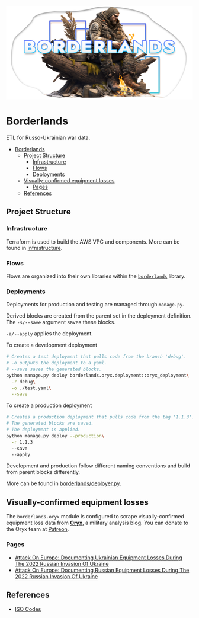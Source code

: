 [![](./assets/borderlands%20soldier%20header.png)](https://www.midjourney.com/app/jobs/c2dff0de-6977-4260-9368-95ec2b0752e6/)

# Borderlands

ETL for Russo-Ukrainian war data.

- [Borderlands](#borderlands)
  - [Project Structure](#project-structure)
    - [Infrastructure](#infrastructure)
    - [Flows](#flows)
    - [Deployments](#deployments)
  - [Visually-confirmed equipment losses](#visually-confirmed-equipment-losses)
    - [Pages](#pages)
  - [References](#references)

## Project Structure

### Infrastructure

Terraform is used to build the AWS VPC and components. More can be found in [infrastructure](./infrastructure).

### Flows

Flows are organized into their own libraries within the [`borderlands`](./borderlands) library.

### Deployments

Deployments for production and testing are managed through `manage.py`.

Derived blocks are created from the parent set in the deployment definition. The `-s/--save` argument saves these blocks.

`-a/--apply` applies the deployment.

To create a development deployment

```bash
# Creates a test deployment that pulls code from the branch 'debug'.
# -o outputs the deployment to a yaml.
# --save saves the generated blocks.
python manage.py deploy borderlands.oryx.deployment::oryx_deployment\
  -r debug\
  -o ./test.yaml\
  --save
```

To create a production deployment

```bash
# Creates a production deployment that pulls code from the tag '1.1.3'.
# The generated blocks are saved.
# The deployment is applied.
python manage.py deploy --production\
  -r 1.1.3
  --save
  --apply
```

Development and production follow different naming conventions and build from parent blocks differently.

More can be found in [borderlands/deployer.py](./borderlands/deployer.py).

## Visually-confirmed equipment losses

The `borderlands.oryx` module is configured to scrape visually-confirmed equipment loss data
from [**Oryx**](https://www.oryxspioenkop.com/), a military analysis blog. You can donate to
the Oryx team at [Patreon](https://www.patreon.com/oryxspioenkop).

### Pages

- [Attack On Europe: Documenting Ukrainian Equipment Losses During The 2022 Russian Invasion Of Ukraine](https://www.oryxspioenkop.com/2022/02/attack-on-europe-documenting-ukrainian.html)
- [Attack On Europe: Documenting Russian Equipment Losses During The 2022 Russian Invasion Of Ukraine](https://www.oryxspioenkop.com/2022/02/attack-on-europe-documenting-equipment.html)

## References

- [ISO Codes](https://www.iso.org/obp/ui/#home)
